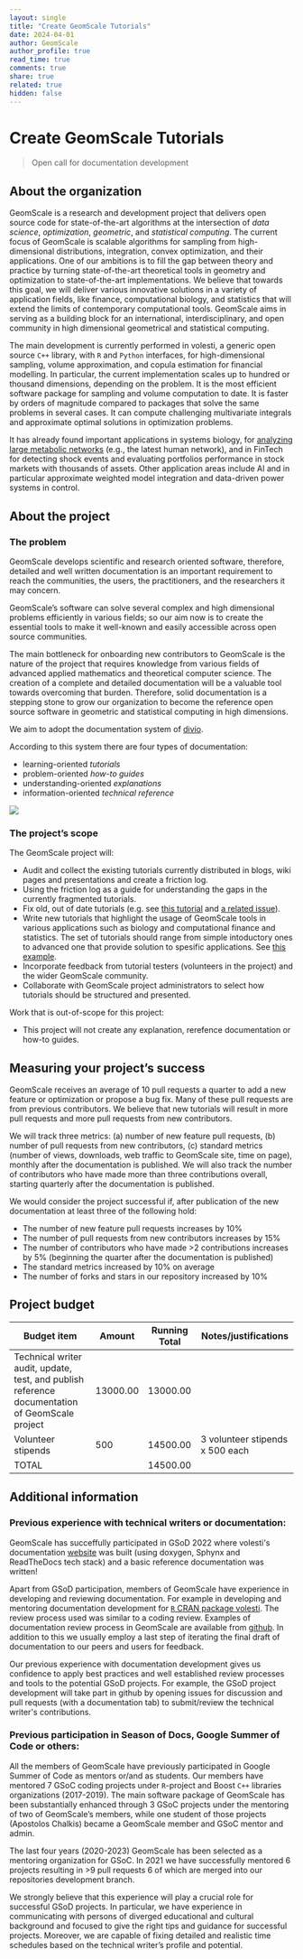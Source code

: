 ```yaml
---
layout: single
title: "Create GeomScale Tutorials"
date: 2024-04-01
author: GeomScale
author_profile: true
read_time: true
comments: true
share: true
related: true
hidden: false
---
```



# Create GeomScale Tutorials

> Open call for documentation development

## About the organization

GeomScale is a research and development project that delivers open source code for
state-of-the-art algorithms at the intersection of *data science*, *optimization*, *geometric*,
and *statistical computing*. The current focus of GeomScale is scalable algorithms for
sampling from high-dimensional distributions, integration, convex optimization,
and their applications. One of our ambitions is to fill the gap between theory and
practice by turning state-of-the-art theoretical tools in geometry and optimization
to state-of-the-art implementations. We believe that towards this goal, we will
deliver various innovative solutions in a variety of application fields, like finance,
computational biology, and statistics that will extend the limits of contemporary
computational tools. GeomScale aims in serving as a building block for an international,
interdisciplinary, and open community in high dimensional geometrical and statistical
computing.

The main development is currently performed in volesti, a generic open
source `C++` library, with `R` and `Python` interfaces, for high-dimensional sampling,
volume approximation, and copula estimation for financial modelling.
In particular, the current implementation scales up to hundred or thousand
dimensions, depending on the problem. It is the most efficient software package
for sampling and volume computation to date. It is faster by orders of magnitude
compared to packages that solve the same problems in several cases.
It can compute challenging multivariate integrals and approximate optimal
solutions in optimization problems.

It has already found important applications
in systems biology, for [analyzing large metabolic networks](https://arxiv.org/pdf/2012.05503.pdf)
(e.g., the latest human network), and in FinTech for detecting shock events and
evaluating portfolios performance in stock markets with thousands of assets.
Other application areas include AI and in particular approximate weighted
model integration and data-driven power systems in control.

## About the project

### The problem

GeomScale develops scientific and research oriented software, therefore,
detailed and well written documentation is an important requirement to reach the
communities, the users, the practitioners,  and the researchers it may concern.

GeomScale’s software can solve several complex and high dimensional problems efficiently
in various fields; so our aim now is to create the essential tools to make it well-known
and easily accessible across open source communities.

The main bottleneck for onboarding new contributors to GeomScale is the nature
of the project that requires knowledge from various fields of advanced applied
mathematics and theoretical computer science. The creation of a complete and
detailed documentation will be a valuable tool towards overcoming that burden.
Therefore, solid documentation is a stepping stone to grow our organization to
become the reference open source software in geometric and statistical computing
in high dimensions.

We aim to adopt the documentation system of [divio](https://documentation.divio.com/).

According to this system there are four types of documentation:

- learning-oriented *tutorials*
- problem-oriented *how-to guides*
- understanding-oriented *explanations*
- information-oriented *technical reference*

![](https://documentation.divio.com/_images/overview.png)

### The project’s scope

The GeomScale project will:

- Audit and collect the existing tutorials currently distributed in blogs, wiki pages and presentations and create a friction log.
- Using the friction log as a guide for understanding the gaps in the currently fragmented tutorials.
- Fix old, out of date tutorials (e.g. see [this tutorial](https://volesti.readthedocs.io/en/latest/tutorials/general.html) and [a related issue](https://github.com/GeomScale/Rvolesti/issues/22)).
- Write new tutorials that highlight the usage of GeomScale tools in various applications such as biology and computational finance and statistics. The set of tutorials should range from simple intoductory ones to advanced one that provide solution to spesific applications. See [this example](https://colab.research.google.com/github/GeomScale/dingo/blob/develop/tutorials/dingo_tutorial.ipynb).
- Incorporate feedback from tutorial testers (volunteers in the project) and the wider GeomScale community.
- Collaborate with GeomScale project administrators to select how tutorials should be structured and presented.

Work that is out-of-scope for this project:

- This project will not create any explanation, rerefence documentation or how-to guides.


## Measuring your project’s success

GeomScale receives an average of 10 pull requests a quarter to add a new feature or optimization or propose a bug fix.
Many of these pull requests are from previous contributors.
We believe that new tutorials will result in more pull requests and more pull requests from new contributors.

We will track three metrics:
(a) number of new feature pull requests,
(b) number of pull requests from new contributors,
(c) standard metrics (number of views, downloads, web traffic to GeomScale site, time on page),
monthly after the documentation is published. We will also track the number
of contributors who have made more than three contributions overall,
starting quarterly after the documentation is published.

We would consider the project successful if, after publication of the new documentation at least three of the following hold:
- The number of new feature pull requests increases by 10%
- The number of pull requests from new contributors increases by 15%
- The number of contributors who have made >2 contributions increases by 5% (beginning the quarter after the documentation is published)
- The standard metrics increased by 10% on average
- The number of forks and stars in our repository increased by 10%

## Project budget

| Budget item  | Amount  | Running Total  | Notes/justifications  |
|---|---|---|---|
| Technical writer audit, update, test, and publish reference documentation of GeomScale project  |  13000.00 | 13000.00  |   |
| Volunteer stipends  |  500 |  14500.00 | 3 volunteer stipends x 500 each  |
|  TOTAL |   | 14500.00  |   |


## Additional information

### Previous experience with technical writers or documentation:

GeomScale has succeffully participated in GSoD 2022 where volesti's documentation [website](https://volesti.readthedocs.io/) was built (using doxygen, Sphynx and ReadTheDocs tech stack) and a basic reference documentation was written!

Apart from GSoD participation, members of GeomScale have experience in developing and reviewing documentation.
For example in developing and mentoring documentation development
for [`R` CRAN package volesti](https://CRAN.R-project.org/package=volesti).
The review process used was similar to a coding review. Examples of documentation
review process in GeomScale are available from
[github](https://github.com/GeomScale/volesti/pull/253).
In addition to this we usually employ a last step of iterating the final draft
of documentation to our peers and users for feedback.

Our previous experience with documentation development gives us confidence to
apply best practices and well established review processes and tools to the
potential GSoD projects. For example, the GSoD project development will take
part in github by opening issues for discussion and pull requests
(with a documentation tab) to submit/review the technical writer's contributions.

### Previous participation in Season of Docs, Google Summer of Code or others:

All the members of GeomScale have previously participated in Google Summer of
Code as mentors or/and as students. Our members have mentored 7 GSoC coding
projects under `R`-project and Boost `C++` libraries organizations (2017-2019).
The main software package of GeomScale has been substantially enhanced through
3 GSoC projects under the mentoring of two of GeomScale’s members, while one
student of those projects (Apostolos Chalkis) became a GeomScale member and
GSoC mentor and admin.

The last four years (2020-2023) GeomScale has been selected as a mentoring
organization for GSoC. In 2021 we have successfully mentored 6 projects
resulting in >9 pull requests 6 of which are merged into our repositories
development branch.

We strongly believe that this experience will play a crucial role for
successful GSoD projects. In particular, we have experience in communicating
with persons of diverged educational and cultural background and focused
to give the right tips and guidance for successful projects. Moreover,
we are capable of fixing detailed and realistic time schedules based on
the technical writer’s profile and potential.
